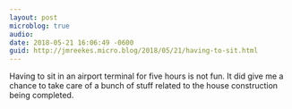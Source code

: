 ```yaml
---
layout: post
microblog: true
audio: 
date: 2018-05-21 16:06:49 -0600
guid: http://jmreekes.micro.blog/2018/05/21/having-to-sit.html
---
```

Having to sit in an airport terminal for five hours is not fun. It did give me a chance to take care of a bunch of stuff related to the house construction being completed. 

